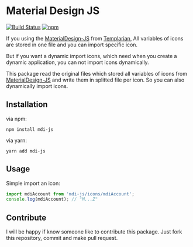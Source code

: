 # Material Design JS 
[![Build Status](https://travis-ci.com/AmirHosseinKarimi/MaterialDesign-JS.svg?branch=master)](https://travis-ci.com/AmirHosseinKarimi/MaterialDesign-JS) [![npm](https://img.shields.io/npm/v/mdi-js?color=blue)](https://www.npmjs.com/package/mdi-js)

If you using the [MaterialDesign-JS](https://github.com/Templarian/MaterialDesign-JS) from [Templarian](https://github.com/Templarian), All variables of icons are stored in one file and you can import specific icon.

But if you want a dynamic import icons, which need when you create a dynamic application, you can not import icons dynamically.

This package read the original files which stored all variables of icons from [MaterialDesign-JS](https://github.com/Templarian/MaterialDesign-JS) and write them in splitted file per icon.
So you can also dynamically import icons.

## Installation
via npm:
```
npm install mdi-js
```
via yarn:
```
yarn add mdi-js
```

## Usage
Simple import an icon:
```javascript
import mdiAccount from 'mdi-js/icons/mdiAccount';
console.log(mdiAccount); // "M...Z"
```

## Contribute
I will be happy if know someone like to contribute this package.
Just fork this repository, commit and make pull request.

